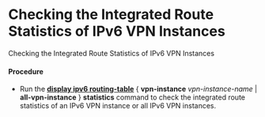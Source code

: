 Checking the Integrated Route Statistics of IPv6 VPN Instances
==============================================================

Checking the Integrated Route Statistics of IPv6 VPN Instances

#### Procedure

* Run the [**display ipv6 routing-table**](cmdqueryname=display+ip+routing-table+statistics) { **vpn-instance** *vpn-instance-name* | **all-vpn-instance** } **statistics** command to check the integrated route statistics of an IPv6 VPN instance or all IPv6 VPN instances.